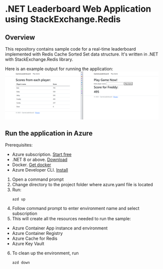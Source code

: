 # .NET Leaderboard Web Application using StackExchange.Redis

## Overview
This repository contains sample code for a real-time leaderboard implemented with Redis Cache Sorted Set data structure. It's written in .NET with StackExchange.Redis library. 

Here is an example output for running the application:
![sample output](./images/sampleoutput1.png)

## Run the application in Azure

Prerequisites:
- Azure subscription. [Start free](https://azure.microsoft.com/free)
- .NET 8 or above. [Download](https://dotnet.microsoft.com/download/dotnet/8.0)
- Docker. [Get docker](https://docs.docker.com/get-docker/)
- Azure Developer CLI. [Install](https://learn.microsoft.com/azure/developer/azure-developer-cli/install-azd?tabs=winget-windows%2Cbrew-mac%2Cscript-linux&pivots=os-windows)

1. Open a command prompt
2. Change directory to the project folder where azure.yaml file is located
3. Run:
    ```
    azd up
    ```
4. Follow command prompt to enter environment name and select subscription
5. This will create all the resources needed to run the sample:
- Azure Container App instance and environment
- Azure Container Registry
- Azure Cache for Redis
- Azure Key Vault

6. To clean up the environment, run 
    ```
    azd down
    ```
